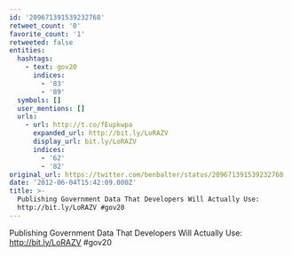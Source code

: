 ```yaml
---
id: '209671391539232768'
retweet_count: '0'
favorite_count: '1'
retweeted: false
entities:
  hashtags:
    - text: gov20
      indices:
        - '83'
        - '89'
  symbols: []
  user_mentions: []
  urls:
    - url: http://t.co/fEupkwpa
      expanded_url: http://bit.ly/LoRAZV
      display_url: bit.ly/LoRAZV
      indices:
        - '62'
        - '82'
original_url: https://twitter.com/benbalter/status/209671391539232768
date: '2012-06-04T15:42:09.000Z'
title: >-
  Publishing Government Data That Developers Will Actually Use:
  http://bit.ly/LoRAZV #gov20
---
```


Publishing Government Data That Developers Will Actually Use: http://bit.ly/LoRAZV #gov20
